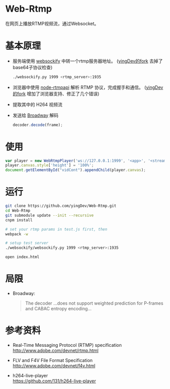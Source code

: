 # Web-Rtmp
在网页上播放RTMP视频流，通过Websocket。

# 基本原理
- 服务端使用 [websockify](https://github.com/kanaka/websockify)  中转一个rtmp服务器地址。 ([yingDev的fork](https://github.com/yingDev/websockify) 去掉了base64子协议检查)
    ```bash
    ./websockify.py 1999 <rtmp_server>:1935
    ```
- 浏览器中使用 [node-rtmpapi](https://github.com/delian/node-rtmpapi) 解析 RTMP 协议，完成握手和通信。 ([yingDev的fork](https://github.com/yingDev/node-rtmpapi) 增加了浏览器支持、修正了几个错误)

- 提取其中的 H264 视频流

- 发送给 [Broadway](https://github.com/mbebenita/Broadway) 解码
    ```js
    decoder.decode(frame);
    ```
    
# 使用
```js
var player = new WebRtmpPlayer('ws://127.0.0.1:1999', '<app>', '<streamName>', 'rtmp://<rtmp_server>/<app>');
player.canvas.style['height'] = '100%';
document.getElementById("vidCont").appendChild(player.canvas);
```
    
# 运行
```bash
git clone https://github.com/yingDev/Web-Rtmp.git
cd Web-Rtmp
git submodule update --init --recursive
cnpm install
```

```bash
# set your rtmp params in test.js first, then 
webpack -w
```
```bash
# setup test server
./websockify/websockify.py 1999 <rtmp_server>:1935
```
```bash
open index.html
```

# 局限
- Broadway: 
   <blockquote> The decoder ...does not support weighted prediction for P-frames and CABAC entropy encoding...</blockquote>

 
# 参考资料
- Real-Time Messaging Protocol (RTMP) specification <br>
http://www.adobe.com/devnet/rtmp.html

- FLV and F4V File Format Specification <br>
http://www.adobe.com/devnet/f4v.html

- h264-live-player <br> https://github.com/131/h264-live-player
